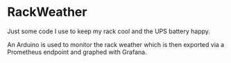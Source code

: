 # RackWeather

Just some code I use to keep my rack cool and the UPS battery happy.

An Arduino is used to monitor the rack weather which is then exported via a Prometheus endpoint and graphed with Grafana.

